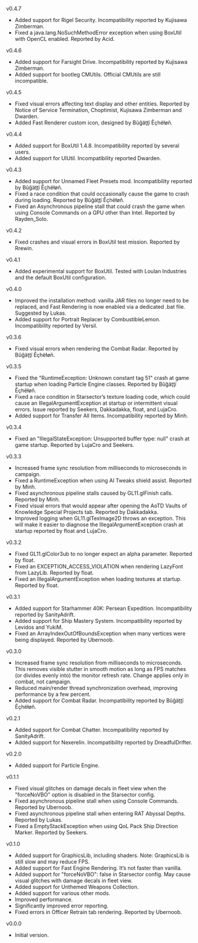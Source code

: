 v0.4.7

- Added support for Rigel Security. Incompatibility reported by Kujisawa Zimberman.
- Fixed a java.lang.NoSuchMethodError exception when using BoxUtil with OpenCL enabled. Reported by Acid.

v0.4.6

- Added support for Farsight Drive. Incompatibility reported by Kujisawa Zimberman.
- Added support for bootleg CMUtils. Official CMUtils are still incompatible.

v0.4.5

- Fixed visual errors affecting text display and other entities. Reported by Notice of Service Termination, Choptimist, Kujisawa Zimberman and Dwarden.
- Added Fast Renderer custom icon, designed by Bûğäţţï Êçhëłøñ. 

v0.4.4

- Added support for BoxUtil 1.4.8. Incompatibility reported by several users.
- Added support for UIUtil. Incompatibility reported Dwarden.

v0.4.3

- Added support for Unnamed Fleet Presets mod. Incompatibility reported by Bûğäţţï Êçhëłøñ.
- Fixed a race condition that could occasionally cause the game to crash during loading. Reported by Bûğäţţï Êçhëłøñ.
- Fixed an Asynchronous pipeline stall that could crash the game when using Console Commands on a GPU other than Intel. Reported by Rayden_Solo.

v0.4.2

- Fixed crashes and visual errors in BoxUtil test mission. Reported by Rrewin.

v0.4.1

- Added experimental support for BoxUtil. Tested with Loulan Industries and the default BoxUtil configuration.

v0.4.0

- Improved the installation method: vanilla JAR files no longer need to be replaced, and Fast Rendering is now enabled via a dedicated .bat file. Suggested by Lukas.
- Added support for Portrait Replacer by CombustibleLemon. Incompatibility reported by Versil.

v0.3.6

- Fixed visual errors when rendering the Combat Radar. Reported by Bûğäţţï Êçhëłøñ.

v0.3.5

- Fixed the "RuntimeException: Unknown constant tag 51" crash at game startup when loading Particle Engine classes. Reported by Bûğäţţï Êçhëłøñ.
- Fixed a race condition in Starsector’s texture loading code, which could cause an IllegalArgumentException at startup or intermittent visual errors. Issue reported by Seekers, Dakkadakka, float, and LujaCro.
- Added support for Transfer All Items. Incompatibility reported by Minh.

v0.3.4

- Fixed an "IllegalStateException: Unsupported buffer type: null" crash at game startup. Reported by LujaCro and Seekers.

v0.3.3

- Increased frame sync resolution from milliseconds to microseconds in campaign.
- Fixed a RuntimeException when using AI Tweaks shield assist. Reported by Minh.
- Fixed asynchronous pipeline stalls caused by GL11.glFinish calls. Reported by Minh.
- Fixed visual errors that would appear after opening the AoTD Vaults of Knowledge Special Projects tab. Reported by Dakkadakka.
- Improved logging when GL11.glTexImage2D throws an exception. This will make it easier to diagnose the IllegalArgumentException crash at startup reported by float and LujaCro.  

v0.3.2

- Fixed GL11.glColor3ub to no longer expect an alpha parameter. Reported by float.
- Fixed an EXCEPTION_ACCESS_VIOLATION when rendering LazyFont from LazyLib. Reported by float.
- Fixed an IllegalArgumentException when loading textures at startup. Reported by float.

v0.3.1

- Added support for Starhammer 40K: Persean Expedition. Incompatibility reported by SanityAdrift.
- Added support for Ship Mastery System. Incompatibility reported by Levidos and YukiM.
- Fixed an ArrayIndexOutOfBoundsException when many vertices were being displayed. Reported by Ubernoob.

v0.3.0

- Increased frame sync resolution from milliseconds to microseconds. This removes visible stutter in smooth motion as long as FPS matches (or divides evenly into) the monitor refresh rate. Change applies only in combat, not campaign.
- Reduced main/render thread synchronization overhead, improving performance by a few percent. 
- Added support for Combat Radar. Incompatibility reported by Bûğäţţï Êçhëłøñ.

v0.2.1

- Added support for Combat Chatter. Incompatibility reported by SanityAdrift.
- Added support for Nexerelin. Incompatibility reported by DreadfulDrifter.

v0.2.0

- Added support for Particle Engine.

v0.1.1

- Fixed visual glitches on damage decals in fleet view when the "forceNoVBO" option is disabled in the Starsector config.
- Fixed asynchronous pipeline stall when using Console Commands. Reported by Ubernoob.
- Fixed asynchronous pipeline stall when entering RAT Abyssal Depths. Reported by Lukas.
- Fixed a EmptyStackException when using QoL Pack Ship Direction Marker. Reported by Seekers.

v0.1.0

- Added support for GraphicsLib, including shaders. Note: GraphicsLib is still slow and may reduce FPS.
- Added support for Fast Engine Rendering. It’s not faster than vanilla.
- Added support for "forceNoVBO": false in Starsector config. May cause visual glitches with damage decals in fleet view.
- Added support for Unthemed Weapons Collection.
- Added support for various other mods.
- Improved performance.
- Significantly improved error reporting.
- Fixed errors in Officer Retrain tab rendering. Reported by Ubernoob.

v0.0.0

- Initial version.
